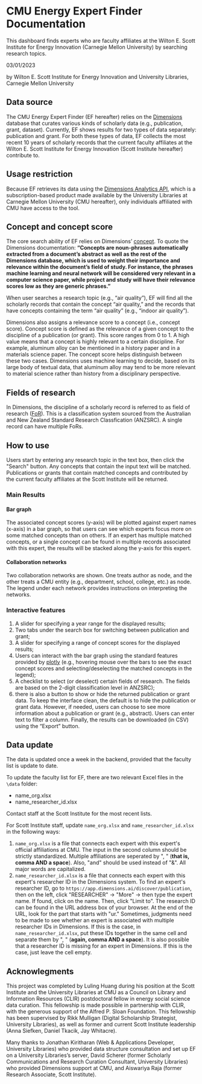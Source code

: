 # CMU Energy Expert Finder Documentation
This dashboard finds experts who are faculty affiliates at the Wilton E. Scott Institute for Energy Innovation (Carnegie Mellon University) by searching research topics. 

03/01/2023

by Wilton E. Scott Institute for Energy Innovation and University Libraries, Carnegie Mellon University

## Data source
The CMU Energy Expert Finder (EF hereafter) relies on the [Dimensions](https://www.dimensions.ai/) database that curates various kinds of scholarly data (e.g., publication, grant, dataset). Currently, EF shows results for two types of data separately: publication and grant. For both these types of data, EF collects the most recent 10 years of scholarly records that the current faculty affiliates at the Wilton E. Scott Institute for Energy Innovation (Scott Institute hereafter) contribute to.

## Usage restriction
Because EF retrieves its data using the [Dimensions Analytics API](https://docs.dimensions.ai/dsl/api.html#api-access), which is a subscription-based product made available by the University Libraries at Carnegie Mellon University (CMU hereafter), only individuals affiliated with CMU have access to the tool.

## Concept and concept score
The core search ability of EF relies on Dimensions’ [concept](https://docs.dimensions.ai/dsl/language.html#searching-using-concepts). To quote the Dimensions documentation: <b>“Concepts are noun-phrases automatically extracted from a document’s abstract as well as the rest of the Dimensions database, which is used to weight their importance and relevance within the document’s field of study. For instance, the phrases machine learning and neural network will be considered very relevant in a computer science paper, while project and study will have their relevance scores low as they are generic phrases.”</b>

When user searches a research topic (e.g., “air quality”), EF will find all the scholarly records that contain the concept “air quality,” and the records that have concepts containing the term “air quality” (e.g., “indoor air quality”).

Dimensions also assigns a relevance score to a concept (i.e., concept score). Concept score is defined as the relevance of a given concept to the discipline of a publication (or grant). This score ranges from 0 to 1. A high value means that a concept is highly relevant to a certain discipline. For example, aluminum alloy can be mentioned in a history paper and in a materials science paper. The concept score helps distinguish between these two cases. Dimensions uses machine learning to decide, based on its large body of textual data, that aluminum alloy may tend to be more relevant to material science rather than history from a disciplinary perspective.

## Fields of research
In Dimensions, the discipline of a scholarly record is referred to as field of research ([FoR](https://plus.dimensions.ai/support/solutions/articles/23000018826-what-is-the-background-behind-the-fields-of-research-for-classification-system-)). This is a classification system sourced from the Australian and New Zealand Standard Research Classfication (ANZSRC). A single record can have multiple FoRs.

## How to use
Users start by entering any research topic in the text box, then click the "Search" button. Any concepts that contain the input text will be matched. Publications or grants that contain matched concepts and contributed by the current faculty affiliates at the Scott Institute will be returned. 

### Main Results
#### Bar graph
The associated concept scores (y-axis) will be plotted against expert names (x-axis) in a bar graph, so that users can see which experts focus more on some matched concepts than on others. If an expert has multiple matched concepts, or a single concept can be found in multiple records associated with this expert, the results will be stacked along the y-axis for this expert.

#### Collaboration networks
Two collaboration networks are shown. One treats author as node, and the other treats a CMU entity (e.g., department, school, college, etc.) as node. The legend under each network provides instructions on interpreting the networks.

### Interactive features
1. A slider for specifying a year range for the displayed results;
2. Two tabs under the search box for switching between publication and grant;
3. A slider for specifying a range of concept scores for the displayed results;
4. Users can interact with the bar graph using the standard features provided by [plotly](https://plotly.com/python/bar-charts/) (e.g., hovering mouse over the bars to see the exact concept scores and selecting/deselecting the matched concepts in the legend);
5. A checklist to select (or deselect) certain fields of research. The fields are based on the 2-digit classification level in ANZSRC);
6. there is also a button to show or hide the returned publication or grant data. To keep the interface clean, the default is to hide the publication or grant data. However, if needed, users can choose to see more information about a publication or grant (e.g., abstract). Users can enter text to filter a column. Finally, the results can be downloaded (in CSV) using the “Export” button.

## Data update
The data is updated once a week in the backend, provided that the faculty list is update to date.

To update the faculty list for EF, there are two relevant Excel files in the `\data` folder:
* name_org.xlsx
* name_researcher_id.xlsx

Contact staff at the Scott Institute for the most recent lists.

For Scott Institute staff, update `name_org.xlsx` and `name_researcher_id.xlsx` in the following ways:

1. `name_org.xlsx` is a file that connects each expert with this expert's official affiliations at CMU. The input in the second column should be strictly standardized. Multiple affiliations are seperated by ", " (<b>that is, comma AND a space</b>). Also, "and" should be used instead of "&". All major words are capitalized.
2. `name_researcher_id.xlsx` is a file that connects each expert with this expert's researcher ID in the Dimensions system. To find an expert's researcher ID, go to `https://app.dimensions.ai/discover/publication`, then on the left, click "RESEARCHER" -> "More" -> then type the expert name. If found, click on the name. Then, click "Limit to". The research ID can be found in the URL address box of your browser. At the end of the URL, look for the part that starts with "ur." Sometimes, judgments need to be made to see whether an expert is associated with multiple researcher IDs in Dimensions. If this is the case, in `name_researcher_id.xlsx`, put these IDs together in the same cell and separate them by ", " (<b>again, comma AND a space</b>). It is also possible that a researcher ID is missing for an expert in Dimensions. If this is the case, just leave the cell empty.  

## Acknowlegments
This project was completed by Luling Huang during his position at the Scott Institute and the University Libraries at CMU as a Council on Library and Information Resources (CLIR) postdoctoral fellow in energy social science data curation. This fellowship is made possible in partnership with CLIR, with the generous support of the Alfred P. Sloan Foundation. This fellowship has been supervised by Rikk Mulligan (Digital Scholarship Strategist, University Libraries), as well as former and current Scott Institute leadership (Anna Siefken, Daniel Tkacik, Jay Whitacre).

Many thanks to Jonathan Kiritharan (Web & Applications Developer, University Libraries) who provided data structure consultation and set up EF on a University Libraries’s server, David Scherer (former Scholarly Communications and Research Curation Consultant, University Libraries) who provided Dimensions support at CMU, and Aiswariya Raja (former Research Associate, Scott Institute).  